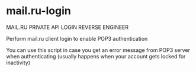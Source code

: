 # mail.ru-login

MAIL.RU PRIVATE API LOGIN REVERSE ENGINEER

Perform mail.ru client login to enable POP3 authentication 

You can use this script in case you get an error message from POP3 server when authenticating (usually happens when your account gets locked for inactivity)
